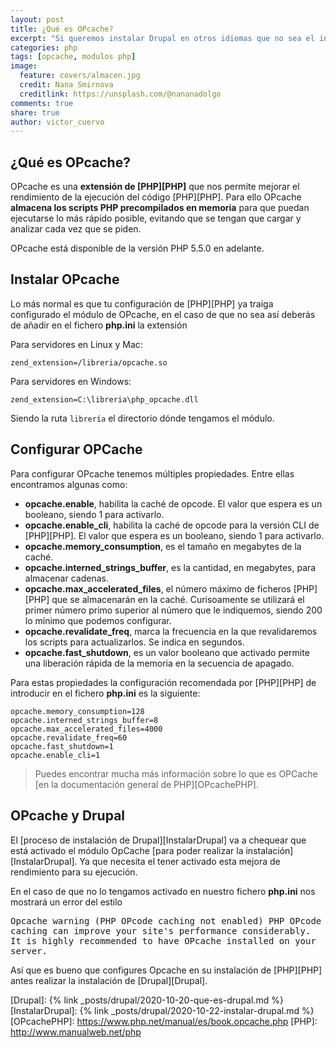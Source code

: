 ```yaml
---
layout: post
title: ¿Qué es OPcache?
excerpt: "Si queremos instalar Drupal en otros idiomas que no sea el inglés deberemos de realizar algunas modificaciones sobre el sistema de ficheros. Veamos cuales son."
categories: php
tags: [opcache, modulos php]
image:
  feature: covers/almacen.jpg
  credit: Nana Smirnova
  creditlink: https://unsplash.com/@nananadolgo
comments: true
share: true
author: victor_cuervo
---
```


## ¿Qué es OPcache?
OPcache es una **extensión de [PHP][PHP]** que nos permite mejorar el rendimiento de la ejecución del código [PHP][PHP].
Para ello OPcache **almacena los scripts PHP precompilados en memoria** para que puedan ejecutarse lo más rápido posible, evitando que se tengan que cargar y analizar cada vez que se piden.

OPcache está disponible de la versión PHP 5.5.0 en adelante.

## Instalar OPcache
Lo más normal es que tu configuración de [PHP][PHP] ya traiga configurado el módulo de OPcache, en el caso de que no sea así deberás de añadir en el fichero **php.ini** la extensión

Para servidores en Linux y Mac:

~~~
zend_extension=/libreria/opcache.so
~~~

Para servidores en Windows:

~~~
zend_extension=C:\libreria\php_opcache.dll
~~~

Siendo la ruta `librería` el directorio dónde tengamos el módulo.

## Configurar OPCache
Para configurar OPcache tenemos múltiples propiedades. Entre ellas encontramos algunas como:

* **opcache.enable**, habilita la caché de opcode. El valor que espera es un booleano, siendo 1 para activarlo.
* **opcache.enable_cli**, habilita la caché de opcode para la versión CLI de [PHP][PHP]. El valor que espera es un booleano, siendo 1 para activarlo.
* **opcache.memory_consumption**, es el tamaño en megabytes de la caché.
* **opcache.interned_strings_buffer**, es la cantidad, en megabytes, para almacenar cadenas.
* **opcache.max_accelerated_files**, el número máximo de ficheros [PHP][PHP] que se almacenarán en la caché. Curisoamente se utilizará el primer número primo superior al número que le indiquemos, siendo 200 lo mínimo que podemos configurar.
* **opcache.revalidate_freq**, marca la frecuencia en la que revalidaremos los scripts para actualizarlos. Se indica en segundos.
* **opcache.fast_shutdown**, es un valor booleano que activado permite una liberación rápida de la memoria en la secuencia de apagado.

Para estas propiedades la configuración recomendada por [PHP][PHP] de introducir en el fichero **php.ini** es la siguiente:

~~~
opcache.memory_consumption=128
opcache.interned_strings_buffer=8
opcache.max_accelerated_files=4000
opcache.revalidate_freq=60
opcache.fast_shutdown=1
opcache.enable_cli=1
~~~

> Puedes encontrar mucha más información sobre lo que es OPCache [en la documentación general de PHP][OPcachePHP]. 

## OPcache y Drupal
El [proceso de instalación de Drupal][InstalarDrupal] va a chequear que está activado el módulo OpCache [para poder realizar la instalación][InstalarDrupal]. Ya que necesita el tener activado esta mejora de rendimiento para su ejecución.

En el caso de que no lo tengamos activado en nuestro fichero **php.ini** nos mostrará un error del estilo

<samp>
Opcache warning (PHP OPcode caching not enabled)
PHP OPcode caching can improve your site's performance considerably. It is highly recommended to have OPcache installed on your server.
</samp>

Así que es bueno que configures Opcache en su instalación de [PHP][PHP] antes realizar la instalación de [Drupal][Drupal].

[Drupal]: {% link _posts/drupal/2020-10-20-que-es-drupal.md %}
[InstalarDrupal]: {% link _posts/drupal/2020-10-22-instalar-drupal.md %}
[OPcachePHP]: https://www.php.net/manual/es/book.opcache.php
[PHP]: http://www.manualweb.net/php